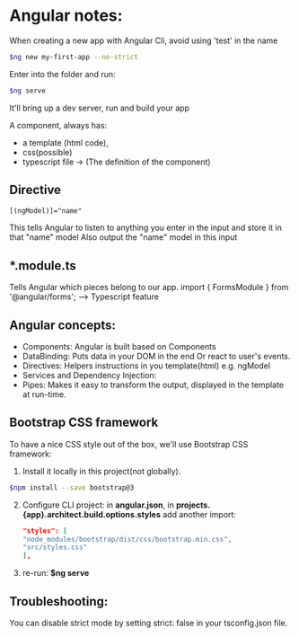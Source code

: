 # Angular notes:

When creating a new app with Angular Cli, avoid using 'test' in the name

```sh
$ng new my-first-app --no-strict
```

Enter into the folder and run:

```sh
$ng serve
```

It'll bring up a dev server, run and build your app

A component, always has:

- a template (html code),
- css(possible)
- typescript file -> (The definition of the component)

## Directive

```html
[(ngModel)]="name"
```

This tells Angular to listen to anything you enter in the input and store it in that "name" model
Also output the "name" model in this input

## \*.module.ts

Tells Angular which pieces belong to our app.
import { FormsModule } from '@angular/forms'; --> Typescript feature

## Angular concepts:

- Components: Angular is built based on Components
- DataBinding: Puts data in your DOM in the end Or react to user's events.
- Directives: Helpers instructions in you template(html) e.g. ngModel
- Services and Dependency Injection:
- Pipes: Makes it easy to transform the output, displayed in the template at run-time.

## Bootstrap CSS framework

To have a nice CSS style out of the box, we'll use Bootstrap CSS framework:

1. Install it locally in this project(not globally).

```sh
$npm install --save bootstrap@3
```

2. Configure CLI project: in **angular.json**, in **projects.{app}.architect.build.options.styles** add another import:

   ```json
   "styles": [
   "node_modules/bootstrap/dist/css/bootstrap.min.css",
   "src/styles.css"
   ],
   ```

3. re-run: **$ng serve**

## Troubleshooting:

You can disable strict mode by setting strict: false in your tsconfig.json file.
